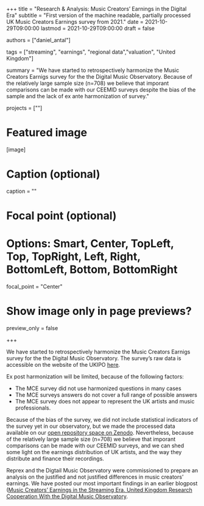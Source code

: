 +++
title = "Research & Analysis: Music Creators’ Earnings in the Digital Era"
subtitle = "First version of the machine readable, partially processed UK Music Creators Earnings survey from 2021."
date = 2021-10-29T09:00:00
lastmod = 2021-10-29T09:00:00
draft = false

authors = ["daniel_antal"]

tags = ["streaming", "earnings", "regional data","valuation", "United Kingdom"]

summary = "We have started to retrospectively harmonize the Music Creators Earnigs survey for the the Digital Music Observatory. Because of the relatively large sample size (n=708) we believe that imporant comparisons can be made with our CEEMID surveys despite the bias of the sample and the lack of ex ante harmonization of survey."

projects = [""]

# Featured image
[image]
  # Caption (optional)
  caption = ""

  # Focal point (optional)
  # Options: Smart, Center, TopLeft, Top, TopRight, Left, Right, BottomLeft, Bottom, BottomRight
  focal_point = "Center"

  # Show image only in page previews?
  preview_only = false

+++

We have started to retrospectively harmonize the Music Creators Earnigs survey for the the Digital Music Observatory. The survey’s raw data is accessible on the website of the UKIPO [here](https://www.gov.uk/government/publications/music-creators-earnings-in-the-digital-era).

Ex post harmonization will be limited, because of the following factors:
-	The MCE survey did not use harmonized questions in many cases
-	The MCE surveys answers do not cover a full range of possible answers
-	The MCE survey does not appear to represent the UK artists and music professionals.

Because of the bias of the survey, we did not include statistical indicators of the survey yet in our observatory, but we made the processed data available on our [open repository space on Zenodo](https://zenodo.org/record/5615530#.YXvMGJ5BzIU). Nevertheless, because of the relatively large sample size (n=708) we believe that imporant comparisons can be made with our CEEMID surveys, and we can shed some light on the earnings distribution of UK artists, and the way they distribute and finance their recordings.

Reprex and the Digtail Music Observatory were commissioned to prepare an analysis on the justified and not justified differences in music creators’ earnings.  We have posted our most important findings in an earlier blogpost ([Music Creators’ Earnings in the Streaming Era. United Kingdom Research Cooperation With the Digital Music Observatory](https://music.dataobservatory.eu/post/2021-06-18-mce/).
